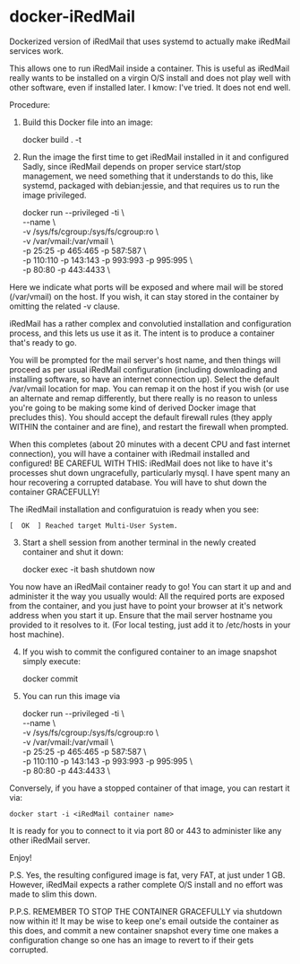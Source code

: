 # docker-iRedMail
Dockerized version of iRedMail that uses systemd to actually make iRedMail services work.

This allows one to run iRedMail inside a container. This is useful as iRedMail really wants to be installed on a virgin O/S install and does not play well with other software, even if installed later. I kmow: I've tried. It does not end well.

Procedure:

1. Build this Docker file into an image:

    docker build . -t <iRedMail image name>

2. Run the image the first time to get iRedMail installed in it and configured
   Sadly, since iRedMail depends on proper service start/stop management,
   we need something that it understands to do this, like systemd, packaged
   with debian:jessie, and that requires us to run the image privileged.

    docker run --privileged -ti \  
        --name <iRedMail container name> \  
	-v /sys/fs/cgroup:/sys/fs/cgroup:ro \  
        -v /var/vmail:/var/vmail \  
        -p 25:25 -p 465:465 -p 587:587 \  
        -p 110:110 -p 143:143 -p 993:993 -p 995:995 \  
        -p 80:80 -p 443:4433 \  
	<iRedMail image name>

Here we indicate what ports will be exposed and where mail will be stored (/var/vmail) on the host. If you wish, it can stay stored in the container by omitting the related -v clause.

iRedMail has a rather complex and convolutied installation and configuration process, and this lets us use it as it. The intent is to produce a container that's ready to go.

You will be prompted for the mail server's host name, and then things will proceed as per usual iRedMail configuration (including downloading and installing software, so have an internet connection up). Select the default /var/vmail location for map. You can remap it on the host if you wish (or use an alternate and remap differently, but there really is no reason to unless you're going to be making some kind of derived Docker image that precludes this). You should accept the default firewall rules (they apply WITHIN the container and are fine), and restart the firewall when prompted.

 When this completes (about 20 minutes with a decent CPU and fast internet connection), you will have a container with iRedmail installed and configured! BE CAREFUL WITH THIS: iRedMail does not like to have it's processes shut down ungracefully, particularly mysql. I have spent many an hour recovering a corrupted database. You will have to shut down the container GRACEFULLY!

The iRedMail installation and configuratuion is ready when you see:

    [  OK  ] Reached target Multi-User System.

3) Start a shell session from another terminal in the newly created container and shut it down:

    docker exec -it <container name> bash
    shutdown now

You now have an iRedMail container ready to go! You can start it up and and administer it the way you usually would: All the required ports are exposed from the container, and you just have to point your browser at it's network address when you start it up. Ensure that the mail server hostname you provided to it resolves to it. (For local testing, just add it to /etc/hosts in your host machine).

4) If you wish to commit the configured container to an image snapshot simply execute:

    docker commit <container name> <iRedMail image name>

5) You can run this image via

    docker run --privileged -ti \  
        --name <iRedMail container name> \  
        -v /sys/fs/cgroup:/sys/fs/cgroup:ro \  
        -v /var/vmail:/var/vmail \  
        -p 25:25 -p 465:465 -p 587:587 \  
        -p 110:110 -p 143:143 -p 993:993 -p 995:995 \  
        -p 80:80 -p 443:4433 \  
        <iRedMail image name>

Conversely, if you have a stopped container of that image, you can restart it via:

    docker start -i <iRedMail container name>

It is ready for you to connect to it via port 80 or 443 to administer like any other iRedMail server.

Enjoy!

P.S. Yes, the resulting configured image is fat, very FAT, at just under 1 GB. However, iRedMail expects a rather complete O/S install and no effort was made to slim this down.

P.P.S. REMEMBER TO STOP THE CONTAINER GRACEFULLY via shutdown now within it! It may be wise to keep one's email outside the container as this does, and commit a new container snapshot every time one makes a configuration change so one has an image to revert to if their gets corrupted.
